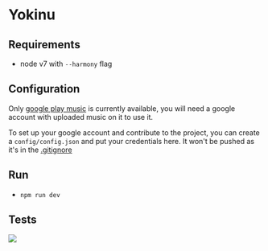 # Yokinu

## Requirements

- node v7 with `--harmony` flag

## Configuration

Only [google play music](https://play.google.com/music/) is currently available, you will need a google account with
uploaded music on it to use it.

To set up your google account and contribute to the project, you can create a `config/config.json` and put your
credentials here. It won't be pushed as it's in the [.gitignore](.gitignore#L53)

## Run

- `npm run dev`

## Tests

![](http://files.gamebanana.com/img/ico/sprays/57822c19e1ad1.png)
